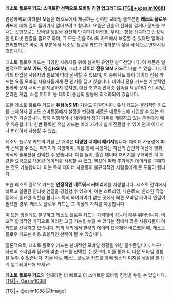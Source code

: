 **레소토 플로우 카드: 스마트한 선택으로 모바일 경험 업그레이드 [[TG💪+ @esim1088](https://t.me/s/esim1088)]**

안녕하세요 여러분! 오늘은 레소토에서 제공하는 강력한 모바일 솔루션인 **레소토 플로우 카드**에 대해 깊이 들어가서 알아보려고 합니다. 요즘은 단순히 전화를 걸거나 문자를 보내는 것만으로는 모바일 생활을 완전히 만족하기 어렵죠. 우리는 항상 신속하고 안정적인 인터넷 연결을 필요로 하며, 그 모든 것을 하나의 카드에서 해결할 수 있다면 얼마나 편리할까요? 바로 이 부분에서 레소토 플로우 카드가 여러분의 삶을 극적으로 변화시킬 것입니다.

레소토 플로우 카드는 다양한 사용자를 위해 설계된 유연한 솔루션입니다. 이 제품은 일반적으로 **SIM 카드**, **유심(eSIM)**, 그리고 **데이터 전용 SIM 카드**로 나눌 수 있습니다. 각각의 타입은 사용자의 필요에 따라 선택할 수 있으며, 이 중에서도 특히 데이터 전용 카드는 요즘 모바일 사용자들에게 큰 인기를 끌고 있습니다. 데이터 전용 카드는 기본적인 통화와 문자 서비스를 제공하지 않지만, 대신 초고속 인터넷 접속을 제공하여 스트리밍, 온라인 게임, 소셜 미디어 등 데이터 중심의 활동에 최적화되어 있습니다.

또한 레소토 플로우 카드는 **유심(eSIM)** 기술도 지원합니다. 유심 카드는 물리적인 카드를 교체하지 않고도 스마트폰에서 설정을 변경해 새로운 네트워크에 가입할 수 있는 혁신적인 기술입니다. 특히 여행객이나 해외에서 장기 거주를 계획하고 있는 분들에게 매우 유용합니다. 한번 등록한 유심 카드는 여러 기기에 쉽게 전환할 수 있어 언제 어디서나 편리하게 사용할 수 있죠.

레소토 플로우 카드의 가장 큰 매력은 **다양한 데이터 패키지**입니다. 데이터 사용량에 따라 선택할 수 있는 패키지가 다양하며, 이를 통해 사용자는 자신의 습관과 예산에 맞춰 최적의 솔루션을 선택할 수 있습니다. 예를 들어, 월간 데이터 패키지를 구매하면 더 저렴한 요금으로 대용량 데이터를 사용할 수 있고, 필요에 따라 추가적인 데이터를 구매하는 것도 가능합니다. 이는 특히 데이터 사용량이 불규칙적인 사람들에게 큰 도움이 됩니다.

또한 레소토 플로우 카드는 **안정적인 네트워크 커버리지**를 자랑합니다. 레소토 전역에서 빠르고 일관된 인터넷 연결을 경험할 수 있으며, 이는 스트리밍, 다운로드, 온라인 작업 등에서 중요한 역할을 합니다. 특히 와이파이가 없는 곳에서 빠른 모바일 데이터 연결이 필요한 경우, 레소토 플로우 카드는 그 이상의 가치를 제공합니다.

이 모든 장점에도 불구하고 레소토 플로우 카드는 가격대비 성능이 매우 뛰어납니다. 비교적 합리적인 가격으로 이러한 고급 기능을 누릴 수 있다는 점에서 많은 사용자들이 이 카드를 선택하고 있습니다. 특히 해외에서 한국의 데이터 요금제와 비교했을 때, 레소토 플로우 카드는 비용 효율적인 선택이 될 수 있습니다.

결론적으로, 레소토 플로우 카드는 현대적인 모바일 생활을 위한 필수품입니다. 누구나 자신의 스타일과 필요에 맞춘 카드를 선택할 수 있으며, 이를 통해 더 나은 모바일 경험을 누릴 수 있습니다. 지금 바로 레소토 플로우 카드를 통해 당신의 디지털 생활을 한 단계 업그레이드해 보세요!

**레소토 플로우 카드**와 함께라면 더 빠르고 더 스마트한 모바일 경험을 누릴 수 있습니다. [[TG💪+ @esim1088](https://t.me/s/esim1088)] 

[[TG💪+ @esim1088](https://t.me/s/esim1088) ![Image](https://i.postimg.cc/Y0z9fWf4/image.png)]